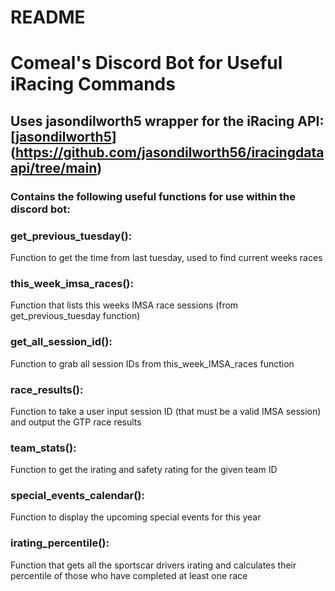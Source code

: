 # README

# Comeal's Discord Bot for Useful iRacing Commands
## Uses jasondilworth5 wrapper for the iRacing API: [[jasondilworth5](https://github.com/jasondilworth56/iracingdataapi/blob/main/src/iracingdataapi/client.py)](https://github.com/jasondilworth56/iracingdataapi/tree/main)

### Contains the following useful functions for use within the discord bot:

### get_previous_tuesday():
Function to get the time from last tuesday, used to find current weeks races

### this_week_imsa_races():
Function that lists this weeks IMSA race sessions (from get_previous_tuesday function)

### get_all_session_id():
Function to grab all session IDs from this_week_IMSA_races function

### race_results():
Function to take a user input session ID (that must be a valid IMSA session) and output the GTP race results

### team_stats():
Function to get the irating and safety rating for the given team ID

### special_events_calendar():
Function to display the upcoming special events for this year

### irating_percentile():
Function that gets all the sportscar drivers irating and calculates their percentile of those who have completed at least one race
